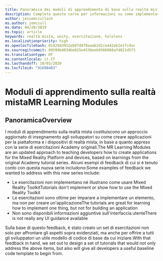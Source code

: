 ```yaml
---
title: Panoramica dei moduli di apprendimento di base sulla realtà mista
description: Completa questo corso per informazioni su come implementare il riconoscimento volto di Azure in un'applicazione di realtà mista.
author: jessemcculloch
ms.author: jemccull
ms.date: 04/28/2019
ms.topic: article
keywords: realtà mista, unity, esercitazione, hololens
ms.localizationpriority: high
ms.openlocfilehash: 01429d3952eb97d4f8aaab2d2ce442eb1e1fcdac
ms.sourcegitcommit: 09599b4034be825e4536eeb9566968afd021d5f3
ms.translationtype: HT
ms.contentlocale: it-IT
ms.lasthandoff: 10/03/2020
ms.locfileid: "91698403"
---
```

# <a name="mr-learning-modules"></a><span data-ttu-id="21d94-104">Moduli di apprendimento sulla realtà mista</span><span class="sxs-lookup"><span data-stu-id="21d94-104">MR Learning Modules</span></span>

## <a name="overview"></a><span data-ttu-id="21d94-105">Panoramica</span><span class="sxs-lookup"><span data-stu-id="21d94-105">Overview</span></span>

<span data-ttu-id="21d94-106">I moduli di apprendimento sulla realtà mista costituiscono un approccio aggiornato di insegnamento agli sviluppatori su come creare applicazioni per la piattaforma e i dispositivi di realtà mista, in base a quanto appreso con la serie di esercitazioni Academy originali.</span><span class="sxs-lookup"><span data-stu-id="21d94-106">The MR Learning Modules are an updated approach to teaching developers how to create applications for the Mixed Reality Platform and devices, based on learnings from the original Academy tutorial series.</span></span> <span data-ttu-id="21d94-107">Alcuni esempi di feedback di cui si è tenuto conto con questa nuova serie includono:</span><span class="sxs-lookup"><span data-stu-id="21d94-107">Some examples of feedback we wanted to address with this new series include:</span></span>

* <span data-ttu-id="21d94-108">Le esercitazioni non implementano né illustrano come usare Mixed Reality Toolkit</span><span class="sxs-lookup"><span data-stu-id="21d94-108">Tutorials don't implement or show how to use the Mixed Reality Toolkit</span></span>
* <span data-ttu-id="21d94-109">Le esercitazioni sono ottime per imparare a implementare un elemento, ma non per creare un'applicazione</span><span class="sxs-lookup"><span data-stu-id="21d94-109">The tutorials are great for learning how to implement one thing, but not for building an application</span></span>
* <span data-ttu-id="21d94-110">Non sono disponibili informazioni aggiuntive sull'interfaccia utente</span><span class="sxs-lookup"><span data-stu-id="21d94-110">There is not really any UI guidance available</span></span>

<span data-ttu-id="21d94-111">Sulla base di questo feedback, è stato creato un set di esercitazioni non solo per affrontare gli aspetti sopra evidenziati, ma anche per offrire a tutti gli sviluppatori un utile modello di codice di base da cui iniziare.</span><span class="sxs-lookup"><span data-stu-id="21d94-111">With that feedback in hand, we set out to design a set of tutorials that would not only address the above items, but also will give all developers a useful baseline code template to begin from.</span></span>
